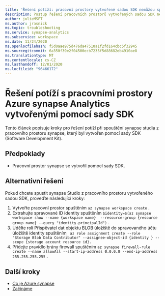 ```yaml
---
title: 'Řešení potíží: pracovní prostory vytvořené sadou SDK nemůžou spustit synapse Studio.'
description: Postup řešení pracovních prostorů vytvořených sadou SDK nemůže spustit synapse Studio
author: julieMSFT
ms.author: jrasnick
ms.topic: troubleshooting
ms.service: synapse-analytics
ms.subservice: workspace
ms.date: 11/24/2020
ms.openlocfilehash: f5d0aae975d476da47510a1f2fd164cbc5f32945
ms.sourcegitcommit: 6a350f39e2f04500ecb7235f5d88682eb4910ae8
ms.translationtype: MT
ms.contentlocale: cs-CZ
ms.lasthandoff: 12/01/2020
ms.locfileid: "96466172"
---
```

# <a name="troubleshoot-azure-synapse-analytics-workspaces-created-using-sdk"></a>Řešení potíží s pracovními prostory Azure synapse Analytics vytvořenými pomocí sady SDK

Tento článek popisuje kroky pro řešení potíží při spouštění synapse studia z pracovního prostoru synapse, který byl vytvořen pomocí sady SDK (Software Development Kit).


## <a name="prerequisites"></a>Předpoklady

- Pracovní prostor synapse se vytvořil pomocí sady SDK.

## <a name="workaround"></a>Alternativní řešení

Pokud chcete spustit synapse Studio z pracovního prostoru vytvořeného sadou SDK, proveďte následující kroky: 
  1.    Vytvořte pracovní prostor spuštěním `az synapse workspace create` .
  2.    Extrahujte spravované ID identity spuštěním `$identity=$(az synapse workspace show --name {workspace name}  --resource-group {resource group name} --query "identity.principalId")` .
  3.    Udělte roli Přispěvatel dat objektu BLOB úložiště do spravovaného účtu úložiště identity spuštěním ` az role assignment create --role "Storage Blob Data Contributor" --assignee-object-id {identity } --scope {storage account resource id}.`
  4.    Přidejte pravidlo brány firewall spuštěním ` az synapse firewall-rule create --name allowAll --start-ip-address 0.0.0.0 --end-ip-address 255.255.255.255 ` .

## <a name="next-steps"></a>Další kroky

* [Co je Azure synapse](../overview-what-is.md)
* [Začínáme](../get-started.md)
